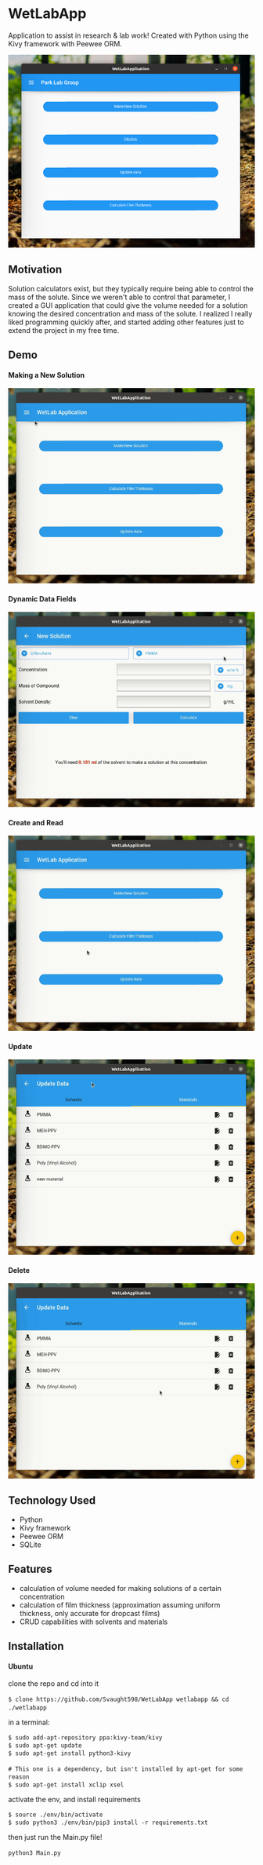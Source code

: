# WetLabApp

Application to assist in research & lab work!
Created with Python using the Kivy framework with Peewee ORM.

![example](./media/example.png)

## Motivation

Solution calculators exist, but they typically require being able to control the mass of the solute. Since we weren't able to control that parameter, I created a GUI application that could give the volume needed for a solution knowing the desired concentration and mass of the solute. I realized I really liked programming quickly after, and started adding other features just to extend the project in my free time.

## Demo

#### Making a New Solution
![make new solution .gif](./media/example_solvent.gif)

#### Dynamic Data Fields
![resize menu .gif](./media/example_menu_resize.gif)

#### Create and Read
![create and read .gif](./media/create_read.gif)

#### Update
![update .gif](./media/update.gif)

#### Delete
![delete .gif](./media/delete.gif)

## Technology Used

- Python
- Kivy framework
- Peewee ORM
- SQLite

## Features

- calculation of volume needed for making solutions of a certain concentration
- calculation of film thickness (approximation assuming uniform thickness, only accurate for dropcast films)
- CRUD capabilities with solvents and materials

## Installation

#### Ubuntu

clone the repo and cd into it

`$ clone https://github.com/Svaught598/WetLabApp wetlabapp && cd ./wetlabapp`

in a terminal:

```
$ sudo add-apt-repository ppa:kivy-team/kivy
$ sudo apt-get update
$ sudo apt-get install python3-kivy

# This one is a dependency, but isn't installed by apt-get for some reason
$ sudo apt-get install xclip xsel
```

activate the env, and install requirements

```
$ source ./env/bin/activate
$ sudo python3 ./env/bin/pip3 install -r requirements.txt
```

then just run the Main.py file!

`python3 Main.py`
